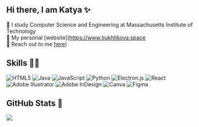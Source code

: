 ## Hi there, I am Katya ✨​

 🌌​ I study Computer Science and Engineering at Massachusetts Institute of Technology<br/>
 🌱 My personal [website](https://www.tiukhtikova.space<br/>
 🔭 Reach out to me [here](https://www.linkedin.com/in/ekaterina-tiukhtikova/))<br/>

## Skills 👩‍💻
![HTML5](https://img.shields.io/badge/html5-%23E34F26.svg?style=for-the-badge&logo=html5&logoColor=white) ![Java](https://img.shields.io/badge/java-%23ED8B00.svg?style=for-the-badge&logo=openjdk&logoColor=white) ![JavaScript](https://img.shields.io/badge/javascript-%23323330.svg?style=for-the-badge&logo=javascript&logoColor=%23F7DF1E) ![Python](https://img.shields.io/badge/python-3670A0?style=for-the-badge&logo=python&logoColor=ffdd54) ![Electron.js](https://img.shields.io/badge/Electron-191970?style=for-the-badge&logo=Electron&logoColor=white) ![React](https://img.shields.io/badge/react-%2320232a.svg?style=for-the-badge&logo=react&logoColor=%2361DAFB) ![Adobe Illustrator](https://img.shields.io/badge/adobe%20illustrator-%23FF9A00.svg?style=for-the-badge&logo=adobe%20illustrator&logoColor=white) ![Adobe InDesign](https://img.shields.io/badge/Adobe%20InDesign-49021F?style=for-the-badge&logo=adobeindesign&logoColor=FF3366) ![Canva](https://img.shields.io/badge/Canva-%2300C4CC.svg?style=for-the-badge&logo=Canva&logoColor=white) ![Figma](https://img.shields.io/badge/figma-%23F24E1E.svg?style=for-the-badge&logo=figma&logoColor=white)

## GitHub Stats 🌱​
![](https://github-readme-stats.vercel.app/api/top-langs/?username=tiukhtikova&theme=transparent&hide_border=false&include_all_commits=false&count_private=false&layout=compact)<br/>
<br/>
<!-- ![](https://github-readme-stats.vercel.app/api?username=tiukhtikova&theme=transparent&hide_border=false&include_all_commits=false&count_private=false)<br/>
<br/> ->
![](https://nirzak-streak-stats.vercel.app/?user=tiukhtikova&theme=transparent&hide_border=false)<br/>

<!-- Proudly created with GPRM ( https://gprm.itsvg.in ) -->
